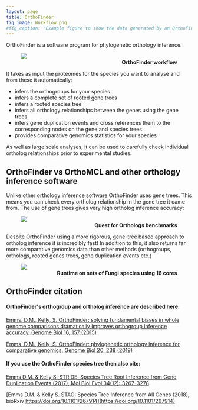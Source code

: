 ```yaml
---
layout: page
title: OrthoFinder
fig_image: Workflow.png
#fig_caption: "Example figure to show the data generated by an OrthoFinder run"
---
```

OrthoFinder is a software program for phylogenetic orthology inference. 

<figure>
<a href="{{ site.github.url }}/assets/img/Workflow.png">
<img src="{{ site.github.url }}/assets/img/Workflow.png">
</a>
<figcaption>
    <div align="right"><b>OrthoFinder workflow</b></div>
</figcaption>
</figure>

It takes as input the proteomes for the species you want to analyse and from these it automatically:
* infers the orthogroups for your species
* infers a complete set of rooted gene trees
* infers a rooted species tree
* infers all orthology relationships between the genes using the gene trees
* infers gene duplication events and cross references them to the corresponding nodes on the gene and species trees
* provides comparative genomics statistics for your species

As well as large scale analyses, it can be used to carefully check individual ortholog relationships prior to experimental studies. 

## OrthoFinder vs OrthoMCL and other orthology inference software
Unlike other orthology inference software OrthoFinder uses gene trees. This means you can check every ortholog relationship in the gene tree it came from. The use of gene trees gives very high ortholog inference accuracy: 

<figure>
<img src="{{ site.github.url }}/assets/img/Accuracy.png">
<figcaption>
    <div align="right"><b>Quest for Orthologs benchmarks</b></div>
</figcaption>
</figure>

Despite OrthoFinder using a more rigorous, gene-tree based approach to ortholog inference it is incredibly fast! In addition to this, it also returns far more comparative genomics data than other methods (orthogroups, orthologs, rooted genes trees, gene duplication events etc.)

<figure>
<img src="{{ site.github.url }}/assets/img/Runtime.png">
<figcaption>
    <div align="right"><b>Runtime on sets of Fungi species using 16 cores</b></div>
</figcaption>
</figure>

## OrthoFinder citation

#### OrthoFinder's orthogroup and ortholog inference are described here:

[Emms, D.M., Kelly, S. OrthoFinder: solving fundamental biases in whole genome comparisons dramatically improves orthogroup inference accuracy. Genome Biol 16, 157 (2015)](https://doi.org/10.1186/s13059-015-0721-2)

[Emms, D.M., Kelly, S. OrthoFinder: phylogenetic orthology inference for comparative genomics. Genome Biol 20, 238 (2019)](https://doi.org/10.1186/s13059-019-1832-y)

#### If you use the OrthoFinder species tree then also cite:

[Emms D.M. & Kelly S. STRIDE: Species Tree Root Inference from Gene Duplication Events (2017), Mol Biol Evol 34(12): 3267-3278](https://doi.org/10.1093/molbev/msx259)

[Emms D.M. & Kelly S. STAG: Species Tree Inference from All Genes (2018), bioRxiv https://doi.org/10.1101/267914](https://doi.org/10.1101/267914)